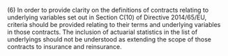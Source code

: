 (6) In order to provide clarity on the definitions of contracts relating to underlying variables set out in Section C(10) of Directive 2014/65/EU, criteria should be provided relating to their terms and underlying variables in those contracts. The inclusion of actuarial statistics in the list of underlyings should not be understood as extending the scope of those contracts to insurance and reinsurance.